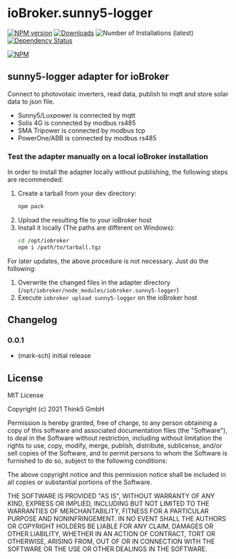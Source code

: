 # ioBroker.sunny5-logger

[![NPM version](https://img.shields.io/npm/v/iobroker.sunny5-logger.svg)](https://www.npmjs.com/package/iobroker.sunny5-logger)
[![Downloads](https://img.shields.io/npm/dm/iobroker.sunny5-logger.svg)](https://www.npmjs.com/package/iobroker.sunny5-logger)
![Number of Installations (latest)](https://iobroker.live/badges/sunny5-logger-installed.svg)
[![Dependency Status](https://img.shields.io/david/mark-sch/iobroker.sunny5-logger.svg)](https://david-dm.org/mark-sch/iobroker.sunny5-logger)

[![NPM](https://nodei.co/npm/iobroker.sunny5-logger.png?downloads=true)](https://nodei.co/npm/iobroker.sunny5-logger/)

## sunny5-logger adapter for ioBroker
Connect to photovotaic inverters, read data, publish to mqtt and store solar data to json file.

- Sunny5/Luxpower is connected by mqtt
- Solis 4G is connected by modbus rs485
- SMA Tripower is connected by modbus tcp
- PowerOne/ABB is connected by modbus rs485

### Test the adapter manually on a local ioBroker installation
In order to install the adapter locally without publishing, the following steps are recommended:
1. Create a tarball from your dev directory:  
	```bash
	npm pack
	```
1. Upload the resulting file to your ioBroker host
1. Install it locally (The paths are different on Windows):
	```bash
	cd /opt/iobroker
	npm i /path/to/tarball.tgz
	```

For later updates, the above procedure is not necessary. Just do the following:
1. Overwrite the changed files in the adapter directory (`/opt/iobroker/node_modules/iobroker.sunny5-logger`)
1. Execute `iobroker upload sunny5-logger` on the ioBroker host

## Changelog

### 0.0.1
* (mark-sch) initial release

## License
MIT License

Copyright (c) 2021 Think5 GmbH

Permission is hereby granted, free of charge, to any person obtaining a copy
of this software and associated documentation files (the "Software"), to deal
in the Software without restriction, including without limitation the rights
to use, copy, modify, merge, publish, distribute, sublicense, and/or sell
copies of the Software, and to permit persons to whom the Software is
furnished to do so, subject to the following conditions:

The above copyright notice and this permission notice shall be included in all
copies or substantial portions of the Software.

THE SOFTWARE IS PROVIDED "AS IS", WITHOUT WARRANTY OF ANY KIND, EXPRESS OR
IMPLIED, INCLUDING BUT NOT LIMITED TO THE WARRANTIES OF MERCHANTABILITY,
FITNESS FOR A PARTICULAR PURPOSE AND NONINFRINGEMENT. IN NO EVENT SHALL THE
AUTHORS OR COPYRIGHT HOLDERS BE LIABLE FOR ANY CLAIM, DAMAGES OR OTHER
LIABILITY, WHETHER IN AN ACTION OF CONTRACT, TORT OR OTHERWISE, ARISING FROM,
OUT OF OR IN CONNECTION WITH THE SOFTWARE OR THE USE OR OTHER DEALINGS IN THE
SOFTWARE.
